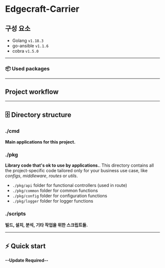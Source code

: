 # Edgecraft-Carrier

## 구성 요소
- Golang `v1.18.3`
- go-ansible `v1.1.6`
- cobra `v1.5.0`
-----
### 📦 Used packages

-----
## Project workflow 

-----
## 🗄 Directory structure
### ./cmd
**Main applications for this project.**

### ./pkg
**Library code that's ok to use by applications.**. This directory contains all the project-specific code tailored only for your business use case, like _configs_, _middleware_, _routes_ or _utils_.
- `./pkg/api` folder for functional controllers (used in route)
- `./pkg/common` folder for common functions
- `./pkg/config` folder for configuration functions
- `./pkg/logger` folder for logger functions

### ./scripts
**빌드, 설치, 분석, 기타 작업을 위한 스크립트들.**


-----
## ⚡️ Quick start

**--Update Required--**
